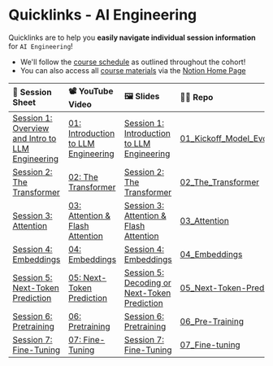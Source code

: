 # Quicklinks - AI Engineering

Quicklinks are to help you **easily navigate individual session information** for `AI Engineering`!  

- We'll follow the [course schedule]() as outlined throughout the cohort!
- You can also access all [course materials]() via the [Notion Home Page]()

| 📰 Session Sheet | 📽️ YouTube Video  | 🖼️ Slides      | 👨‍💻 Repo         |
|:-----------------|:-----------------|:-----------------|:-----------------|
 | [Session 1: Overview and Intro to LLM Engineering](https://www.notion.so/Session-1-Overview-and-Intro-to-LLM-Engineering-1a7cd547af3d80149a20d822bd0a9280) | [01: Introduction to LLM Engineering](https://www.youtube.com/watch?v=xgcPRrq6NBw&ab_channel=AIMakerspace) |  [Session 1: Introduction to LLM Engineering](https://www.canva.com/design/DAGWfLzJLjU/q_swsY0ng_NRpXA-ckn26Q/view?utm_content=DAGWfLzJLjU&utm_campaign=designshare&utm_medium=link2&utm_source=uniquelinks&utlId=hea55fde063) | [01_Kickoff_Model_Evolution](https://github.com/AI-Maker-Space/LLM-Engineering-Foundations-to-SLMs-Open-Source/tree/main/01_Kickoff_Model_Evolution)
 | [Session 2: The Transformer](https://www.notion.so/Session-2-The-Transformer-1a7cd547af3d80079041d5112fb052a8) | [02: The Transformer](https://www.youtube.com/watch?v=LYODbG3X4oI&ab_channel=AIMakerspace) |  [Session 2: The Transformer](https://www.canva.com/design/DAGW9drJwtU/d5pIdoSDGNoTHppA3i9Crg/view?utm_content=DAGW9drJwtU&utm_campaign=designshare&utm_medium=link&utm_source=editor) | [02_The_Transformer](https://github.com/AI-Maker-Space/LLM-Engineering-Foundations-to-SLMs-Open-Source/tree/main/02_The_Transformer)
| [Session 3: Attention](https://www.notion.so/Session-3-Attention-1a7cd547af3d808fae58ed6252cc3e7f) | [03: Attention & Flash Attention](https://www.youtube.com/watch?v=cE5E1m1cSAU&ab_channel=AIMakerspace) |  [Session 3: Attention & Flash Attention](https://www.canva.com/design/DAGXJDsxuyI/TO3MaXqimiS-MjbR8-qm3g/view?utm_content=DAGXJDsxuyI&utm_campaign=designshare&utm_medium=link2&utm_source=uniquelinks&utlId=hbdbc7bdd9d) | [03_Attention](https://github.com/AI-Maker-Space/LLM-Engineering-Foundations-to-SLMs-Open-Source/tree/main/03_Attention)
| [Session 4: Embeddings](https://www.notion.so/Session-4-Embeddings-1a7cd547af3d80669ea0e47ff2a142f9) | [04: Embeddings](https://www.youtube.com/watch?v=XMJzqxElhfY&ab_channel=AIMakerspace) |  [Session 4: Embeddings](https://www.canva.com/design/DAGXnKDginc/-g-2FCMJKDr2yhmUuuvVqg/view?utm_content=DAGXnKDginc&utm_campaign=designshare&utm_medium=link&utm_source=editor) | [04_Embeddings](https://github.com/AI-Maker-Space/LLM-Engineering-Foundations-to-SLMs-Open-Source/tree/main/04_Embeddings)
| [Session 5: Next-Token Prediction](https://www.notion.so/Session-5-Next-Token-Prediction-1a7cd547af3d8056bacaf652f6f9e8d9) | [05: Next-Token Prediction ](https://www.youtube.com/watch?v=xNRgycrPQFY&ab_channel=AIMakerspace) |  [Session 5: Decoding or Next-Token Prediction](https://www.canva.com/design/DAGYRgCRV2k/3xwuCV92aSKKNG7qpockFw/view?utm_content=DAGYRgCRV2k&utm_campaign=designshare&utm_medium=link&utm_source=editor) | [05_Next-Token-Prediction](https://github.com/AI-Maker-Space/LLM-Engineering-Foundations-to-SLMs-Open-Source/tree/main/05_Next-Token-Prediction)
| [Session 6: Pretraining](https://www.notion.so/Session-6-Pretraining-1a7cd547af3d80fbaba5decb2ee8616b) | [06: Pretraining](https://www.youtube.com/watch?v=zU5iIAsqJVU&ab_channel=AIMakerspace) |  [Session 6: Pretraining](https://www.canva.com/design/DAGYdUqfwVg/l_9JK-h7dgvP4bseYdzwaQ/view?utm_content=DAGYdUqfwVg&utm_campaign=designshare&utm_medium=link2&utm_source=uniquelinks&utlId=h9c74da65a4) | [06_Pre-Training](https://github.com/AI-Maker-Space/LLM-Engineering-Foundations-to-SLMs-Open-Source/tree/main/06_Pre-Training)
| [Session 7: Fine-Tuning ](https://www.notion.so/Session-7-Fine-Tuning-1a7cd547af3d80e3adedd44ef63ac992) | [07: Fine-Tuning](https://www.youtube.com/watch?v=ELu2dy2Iccs&ab_channel=AIMakerspace) |  [Session 7: Fine-Tuning](https://www.canva.com/design/DAGY7ZxFsRU/wzpT21_Ub_a3RAo3-HVvPQ/view?utm_content=DAGY7ZxFsRU&utm_campaign=designshare&utm_medium=link2&utm_source=uniquelinks&utlId=hcadf98dde7) | [07_Fine-tuning](https://github.com/AI-Maker-Space/LLM-Engineering-Foundations-to-SLMs-Open-Source/tree/main/07_Fine-tuning)
